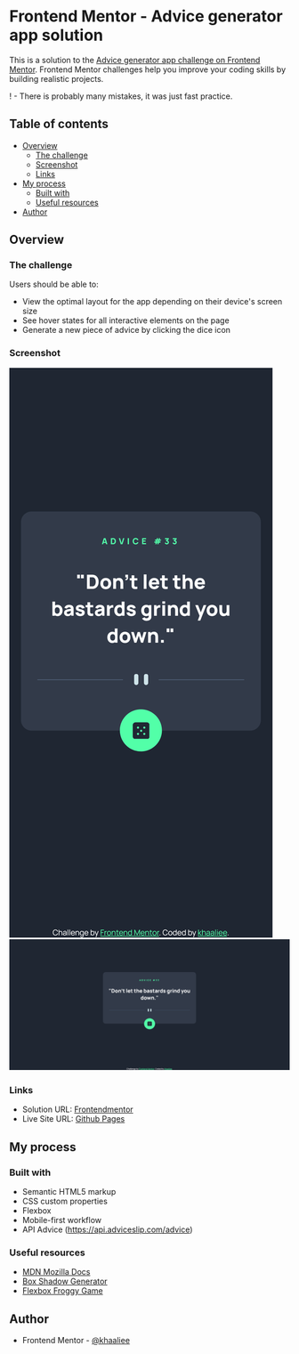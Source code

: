 # Frontend Mentor - Advice generator app solution

This is a solution to the [Advice generator app challenge on Frontend Mentor](https://www.frontendmentor.io/challenges/advice-generator-app-QdUG-13db). Frontend Mentor challenges help you improve your coding skills by building realistic projects.

! - There is probably many mistakes, it was just fast practice.

## Table of contents

- [Overview](#overview)
  - [The challenge](#the-challenge)
  - [Screenshot](#screenshot)
  - [Links](#links)
- [My process](#my-process)
  - [Built with](#built-with)
  - [Useful resources](#useful-resources)
- [Author](#author)


## Overview

### The challenge

Users should be able to:

- View the optimal layout for the app depending on their device's screen size
- See hover states for all interactive elements on the page
- Generate a new piece of advice by clicking the dice icon

### Screenshot

![](./images/mobile-screenshot.png)
![](./images/desktop-screenshot.png)

### Links

- Solution URL: [Frontendmentor](https://your-solution-url.com)
- Live Site URL: [Github Pages](app-adv-generator.khaaliee.github.io)

## My process

### Built with

- Semantic HTML5 markup
- CSS custom properties
- Flexbox
- Mobile-first workflow
- API Advice (https://api.adviceslip.com/advice)

### Useful resources

- [MDN Mozilla Docs](https://developer.mozilla.org/en-US/)
- [Box Shadow Generator](https://cssgenerator.pl/box-shadow-generator/)
- [Flexbox Froggy Game](https://flexboxfroggy.com/)

## Author

- Frontend Mentor - [@khaaliee](https://www.frontendmentor.io/profile/khaaliee)
